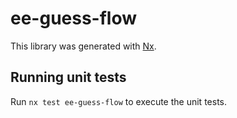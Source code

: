 # ee-guess-flow

This library was generated with [Nx](https://nx.dev).

## Running unit tests

Run `nx test ee-guess-flow` to execute the unit tests.
